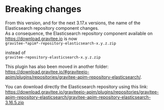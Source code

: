 # Breaking changes

From this version, and for the next 3.17.x versions, the name of the
Elasticsearch repository component changes.  
As a consequence, the Elasticsearch repository component available on
<https://download.gravitee.io> is now  
`gravitee-*apim*-repository-elasticsearch-x.y.z.zip`

instead of  
`gravitee-repository-elasticsearch-x.y.z.zip`

This plugin has also been moved in another folder:  
<https://download.gravitee.io/#graviteeio-apim/plugins/repositories/gravitee-apim-repository-elasticsearch/>.

You can download directly the Elasticsearch repository using this
link:  
<https://download.gravitee.io/graviteeio-apim/plugins/repositories/gravitee-apim-repository-elasticsearch/gravitee-apim-repository-elasticsearch-3.16.5.zip>
